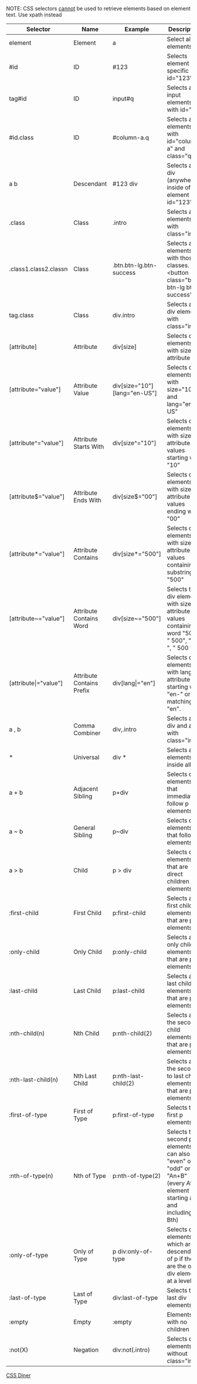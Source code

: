 NOTE: CSS selectors [cannot](https://stackoverflow.com/questions/1520429/is-there-a-css-selector-for-elements-containing-certain-text) be used to retrieve elements based on element text. Use xpath instead

Selector|Name|Example|Description
---|---|---|---
element|Element|a|Select all a elements
\#id|ID|#123|Selects element with specific id="123"
tag\#id|ID|input\#q|Selects all input elements with id="q"
\#id.class|ID|\#column-a.q|Selects all elements with id="column-a" and class="q"
a b|Descendant|#123 div|Selects all div (anywhere) inside of element with id="123"
.class|Class|.intro|Selects all elements with class="intro"
.class1.class2.classn|Class|.btn.btn-lg.btn-success|Selects all elements with those classes. e.g. \<button class="btn btn-lg btn-success">
tag.class|Class|div.intro|Selects all div elements with class="intro"
[attribute]|Attribute|div[size]|Selects div elements with size attribute
[attribute="value"]|Attribute Value|div[size="10"][lang="en-US"]|Selects div elements with size="10" and lang="en-US"
[attribute^="value"]|Attribute Starts With|div[size^="10"]|Selects div elements with size attribute values starting with "10"
[attribute$="value"]|Attribute Ends With|div[size$="00"]|Selects div elements with size attribute values ending with "00"
[attribute*="value"]|Attribute Contains|div[size*="500"]|Selects div elements with size attribute values containing substring "500"
[attribute~="value"]|Attribute Contains Word|div[size~="500"]|Selects the div elements with size attribute values containing word "500". " 500", "500 ", " 500 "
[attribute\|="value"]|Attribute Contains Prefix|div[lang\|="en"]|Selects div elements with lang attribute starting with "en-" or matching "en".
a , b|Comma Combiner|div,.intro|Selects all div and all with class="intro"
\*|Universal|div \*|Selects all elements inside all div
a + b|Adjacent Sibling|p+div|Selects div elements that immediately follow p elements
a ~ b|General Sibling|p~div|Selects div elements that follow p elements
a > b|Child|p > div|Selects div elements that are direct children of p elements
:first-child|First Child|p:first-child|Selects all first child elements that are p elements
:only-child|Only Child|p:only-child|Selects all only child elements that are p elements
:last-child|Last Child|p:last-child|Selects all last child elements that are p elements
:nth-child(n)|Nth Child|p:nth-child(2)|Selects all the second child elements that are p elements
:nth-last-child(n)|Nth Last Child|p:nth-last-child(2)|Selects all the second to last child elements that are p elements
:first-of-type|First of Type|p:first-of-type|Selects the first p elements
:nth-of-type(n)|Nth of Type|p:nth-of-type(2)|Selects the second p elements.  n can also be "even" or "odd" or "An+B" (every Ath element starting at and including Bth)
:only-of-type|Only of Type|p div:only-of-type|Selects div elements which are descendents of p if they are the only div element at a level
:last-of-type|Last of Type|div:last-of-type|Selects the last div elements
:empty|Empty|:empty|Elements with no children
:not(X)|Negation|div:not(.intro)|Selects div elements without class="intro"

[CSS Diner](https://flukeout.github.io/)
